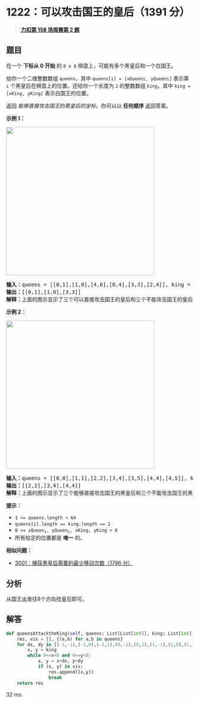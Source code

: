 # 1222：可以攻击国王的皇后（1391 分）


> <u>**[力扣第 158 场周赛第 2 题](https://leetcode.cn/problems/queens-that-can-attack-the-king/)**</u>

## 题目

<p>在一个 <strong>下标从 0 开始</strong> 的 <code>8 x 8</code> 棋盘上，可能有多个黑皇后和一个白国王。</p>

<p>给你一个二维整数数组 <code>queens</code>，其中 <code>queens[i] = [xQueeni, yQueeni]</code> 表示第 <code>i</code> 个黑皇后在棋盘上的位置。还给你一个长度为 <code>2</code> 的整数数组 <code>king</code>，其中 <code>king = [xKing, yKing]</code> 表示白国王的位置。</p>

<p>返回 <em>能够直接攻击国王的黑皇后的坐标</em>。你可以以 <strong>任何顺序</strong> 返回答案。</p>



<p><strong>示例 1：</strong></p>

<p><img alt="" src="https://pic.leetcode.cn/1703052515-HqjAJq-chess1.jpg" style="width: 400px; height: 400px;" /></p>

<pre>
<strong>输入：</strong>queens = [[0,1],[1,0],[4,0],[0,4],[3,3],[2,4]], king = [0,0]
<strong>输出：</strong>[[0,1],[1,0],[3,3]]
<strong>解释：</strong>上面的图示显示了三个可以直接攻击国王的皇后和三个不能攻击国王的皇后（用红色虚线标记）。
</pre>

<p><strong>示例 2：</strong></p>

<p><strong><img alt="" src="https://pic.leetcode.cn/1703052660-bPPflt-chess2.jpg" style="width: 400px; height: 400px;" /></strong></p>

<pre>
<strong>输入：</strong>queens = [[0,0],[1,1],[2,2],[3,4],[3,5],[4,4],[4,5]], king = [3,3]
<strong>输出：</strong>[[2,2],[3,4],[4,4]]
<strong>解释：</strong>上面的图示显示了三个能够直接攻击国王的黑皇后和三个不能攻击国王的黑皇后（用红色虚线标记）。</pre>



<p><strong>提示：</strong></p>

<ul>
<li><meta charset="UTF-8" /><code>1 &lt;= queens.length &lt; 64</code></li>
<li><code>queens[i].length == king.length == 2</code></li>
<li><code>0 &lt;= xQueen<sub>i</sub>, yQueen<sub>i</sub>, xKing, yKing &lt; 8</code></li>
<li>所有给定的位置都是 <strong>唯一</strong> 的。</li>
</ul>


**相似问题：**
- [3001：捕获黑皇后需要的最少移动次数（1796 分）](/leetcode/3001)


## 分析

从国王出发往8个方向找皇后即可。

## 解答


```python
def queensAttacktheKing(self, queens: List[List[int]], king: List[int]) -> List[List[int]]:
	res, vis = [], {(a,b) for a,b in queens}
	for dx, dy in [(-1,-1),(-1,0),(-1,1),(0,-1),(0,1),(1,-1),(1,0),(1,1)]:
		x, y = king
		while 0<=x<8 and 0<=y<8:
			x, y = x+dx, y+dy
			if (x, y) in vis:
				res.append([x,y])
				break
	return res
```
32 ms
